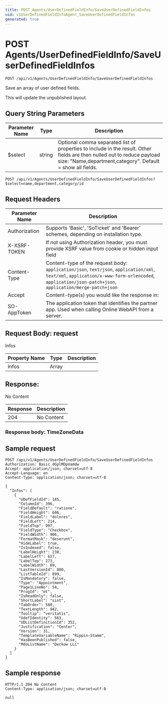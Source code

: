```yaml
---
title: POST Agents/UserDefinedFieldInfo/SaveUserDefinedFieldInfos
uid: v1UserDefinedFieldInfoAgent_SaveUserDefinedFieldInfos
generated: true
---
```


# POST Agents/UserDefinedFieldInfo/SaveUserDefinedFieldInfos

```http
POST /api/v1/Agents/UserDefinedFieldInfo/SaveUserDefinedFieldInfos
```

Save an array of user defined fields.


This will update the unpublished layout.






## Query String Parameters

| Parameter Name | Type |  Description |
|----------------|------|--------------|
| $select | string |  Optional comma separated list of properties to include in the result. Other fields are then nulled out to reduce payload size: "Name,department,category". Default = show all fields. |

```http
POST /api/v1/Agents/UserDefinedFieldInfo/SaveUserDefinedFieldInfos?$select=name,department,category/id
```


## Request Headers

| Parameter Name | Description |
|----------------|-------------|
| Authorization  | Supports 'Basic', 'SoTicket' and 'Bearer' schemes, depending on installation type. |
| X-XSRF-TOKEN   | If not using Authorization header, you must provide XSRF value from cookie or hidden input field |
| Content-Type | Content-type of the request body: `application/json`, `text/json`, `application/xml`, `text/xml`, `application/x-www-form-urlencoded`, `application/json-patch+json`, `application/merge-patch+json` |
| Accept         | Content-type(s) you would like the response in:  |
| SO-AppToken | The application token that identifies the partner app. Used when calling Online WebAPI from a server. |

## Request Body: request 

Infos 

| Property Name | Type |  Description |
|----------------|------|--------------|
| Infos | Array |  |

## Response:

No Content

| Response | Description |
|----------------|-------------|
| 204 | No Content |

### Response body: TimeZoneData


## Sample request

```http!
POST /api/v1/Agents/UserDefinedFieldInfo/SaveUserDefinedFieldInfos
Authorization: Basic dGplMDpUamUw
Accept: application/json; charset=utf-8
Accept-Language: en
Content-Type: application/json; charset=utf-8

{
  "Infos": [
    {
      "UDefFieldId": 185,
      "ColumnId": 396,
      "FieldDefault": "ratione",
      "FieldHeight": 606,
      "FieldLabel": "dolores",
      "FieldLeft": 214,
      "FieldTop": 997,
      "FieldType": "Checkbox",
      "FieldWidth": 906,
      "FormatMask": "deserunt",
      "HideLabel": true,
      "IsIndexed": false,
      "LabelHeight": 230,
      "LabelLeft": 627,
      "LabelTop": 273,
      "LabelWidth": 69,
      "LastVersionId": 880,
      "ListTableId": 899,
      "IsMandatory": false,
      "Type": "Appointment",
      "Page1LineNo": 54,
      "ProgId": "et",
      "IsReadOnly": false,
      "ShortLabel": "sint",
      "TabOrder": 580,
      "TextLength": 942,
      "Tooltip": "veritatis",
      "UdefIdentity": 563,
      "UDListDefinitionId": 352,
      "Justification": "Center",
      "Version": 31,
      "TemplateVariableName": "Rippin-Stamm",
      "HasBeenPublished": false,
      "MdoListName": "Deckow LLC"
    }
  ]
}
```

## Sample response

```http_
HTTP/1.1 204 No Content
Content-Type: application/json; charset=utf-8

null
```